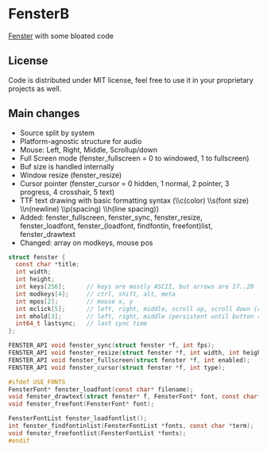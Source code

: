# FensterB

[Fenster](https://github.com/zserge/fenster) with some bloated code

## License

Code is distributed under MIT license, feel free to use it in your proprietary projects as well.

## Main changes
- Source split by system
- Platform-agnostic structure for audio
- Mouse: Left, Right, Middle, Scrollup/down
- Full Screen mode (fenster_fullscreen = 0 to windowed, 1 to fullscreen)
- Buf size is handled internally
- Window resize (fenster_resize)
- Cursor pointer (fenster_cursor = 0 hidden, 1 normal, 2 pointer, 3 progress, 4 crosshair, 5 text)
- TTF text drawing with basic formatting syntax (\\\c(color) \\\s(font size) \\\n(newline)  \\\p(spacing) \\\h(line spacing))
- Added: fenster_fullscreen, fenster_sync, fenster_resize, fenster_loadfont, fenster_(loadfont, findfontin, freefont)list, fenster_drawtext
- Changed: array on modkeys, mouse pos

```C
struct fenster {
  const char *title;
  int width;
  int height;
  int keys[256];      // keys are mostly ASCII, but arrows are 17..20
  int modkeys[4];     // ctrl, shift, alt, meta
  int mpos[2];        // mouse x, y
  int mclick[5];      // left, right, middle, scroll up, scroll down (refreshed after loop)
  int mhold[3];       // left, right, middle (persistent until button release)
  int64_t lastsync;   // last sync time
};

FENSTER_API void fenster_sync(struct fenster *f, int fps);
FENSTER_API void fenster_resize(struct fenster *f, int width, int height);
FENSTER_API void fenster_fullscreen(struct fenster *f, int enabled);
FENSTER_API void fenster_cursor(struct fenster *f, int type);

#ifdef USE_FONTS
FensterFont* fenster_loadfont(const char* filename);
void fenster_drawtext(struct fenster* f, FensterFont* font, const char* text, int x, int y);
void fenster_freefont(FensterFont* font);

FensterFontList fenster_loadfontlist();
int fenster_findfontinlist(FensterFontList *fonts, const char *term);
void fenster_freefontlist(FensterFontList *fonts);
#endif
```
